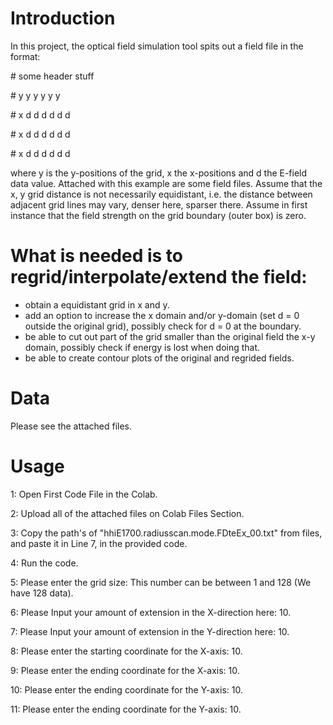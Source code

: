# Introduction
In this project, the optical field simulation tool spits out a field file in the format:

\# some header stuff

\#   y y y y y y

\# x d d d d d d

\# x d d d d d d

\# x d d d d d d

where y is the y-positions of the grid, x the x-positions and d the E-field data value. Attached with this example are some field files. Assume that the x, y grid distance is not necessarily equidistant, i.e. the distance between adjacent grid lines may vary, denser here, sparser there. Assume in first instance that the field strength on the grid boundary (outer box) is zero.

# What is needed is to regrid/interpolate/extend the field:
- obtain a equidistant grid in x and y.
- add an option to increase the x domain and/or y-domain (set d = 0 outside the original grid), possibly check for d = 0 at the boundary.
- be able to cut out part of the grid smaller than the original field the x-y domain, possibly check if energy is lost when doing that.
- be able to create contour plots of the original and regrided fields.
# Data
Please see the attached files.
# Usage
1: Open First Code File in the Colab.

2: Upload all of the attached files on Colab Files Section.

3: Copy the path's of "hhiE1700.radiusscan.mode.FDteEx_00.txt" from files, and paste it in Line 7, in the provided code.

4: Run the code.

5: Please enter the grid size: This number can be between 1 and 128 (We have 128 data).

6: Please Input your amount of extension in the X-direction here: 10.

7: Please Input your amount of extension in the Y-direction here: 10.

8: Please enter the starting coordinate for the X-axis: 10.

9: Please enter the ending coordinate for the X-axis: 10.

10: Please enter the ending coordinate for the Y-axis: 10.

11: Please enter the ending coordinate for the Y-axis: 10.
